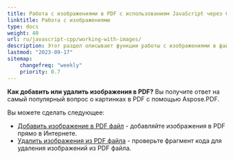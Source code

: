 ```yaml
---
title: Работа с изображениями в PDF с использованием JavaScript через C++ 
linktitle: Работа с изображениями
type: docs
weight: 40
url: ru/javascript-cpp/working-with-images/
description: Этот раздел описывает функции работы с изображениями в файле PDF с использованием JavaScript через C++.
lastmod: "2023-09-17"
sitemap:
    changefreq: "weekly"
    priority: 0.7
---
```



**Как добавить или удалить изображения в PDF?** Вы получите ответ на самый популярный вопрос о картинках в PDF с помощью Aspose.PDF.


Вы можете сделать следующее:

- [Добавить изображение в PDF файл](/pdf/javascript-cpp/add-image-to-pdf/) - добавляйте изображения в PDF прямо в Интернете.
- [Удалить изображения из PDF файла](/pdf/javascript-cpp/delete-images-from-pdf-file/) - проверьте фрагмент кода для удаления изображений из PDF файла.
